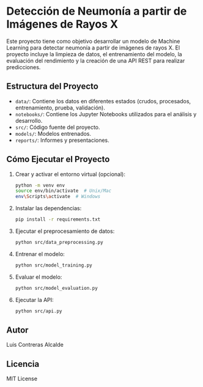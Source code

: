 # Detección de Neumonía a partir de Imágenes de Rayos X

Este proyecto tiene como objetivo desarrollar un modelo de Machine Learning para detectar neumonía a partir de imágenes de rayos X. El proyecto incluye la limpieza de datos, el entrenamiento del modelo, la evaluación del rendimiento y la creación de una API REST para realizar predicciones.

## Estructura del Proyecto

- `data/`: Contiene los datos en diferentes estados (crudos, procesados, entrenamiento, prueba, validación).
- `notebooks/`: Contiene los Jupyter Notebooks utilizados para el análisis y desarrollo.
- `src/`: Código fuente del proyecto.
- `models/`: Modelos entrenados.
- `reports/`: Informes y presentaciones.

## Cómo Ejecutar el Proyecto

1. Crear y activar el entorno virtual (opcional):
    ```bash
    python -m venv env
    source env/bin/activate  # Unix/Mac
    env\Scripts\activate  # Windows
    ```

2. Instalar las dependencias:
    ```bash
    pip install -r requirements.txt
    ```

3. Ejecutar el preprocesamiento de datos:
    ```bash
    python src/data_preprocessing.py
    ```

4. Entrenar el modelo:
    ```bash
    python src/model_training.py
    ```

5. Evaluar el modelo:
    ```bash
    python src/model_evaluation.py
    ```

6. Ejecutar la API:
    ```bash
    python src/api.py
    ```

## Autor
Luis Contreras Alcalde

## Licencia
MIT License
